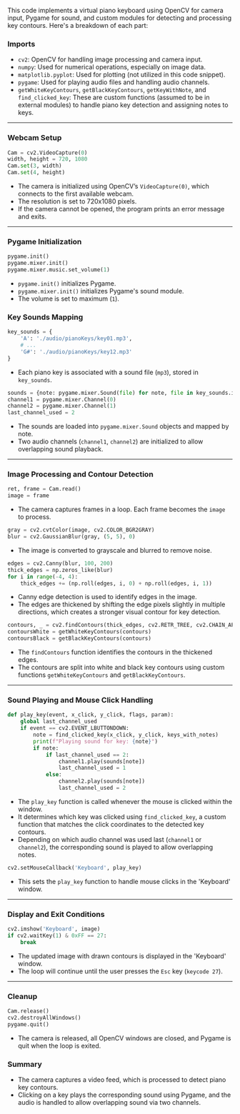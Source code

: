 This code implements a virtual piano keyboard using OpenCV for camera input, Pygame for sound, and custom modules for detecting and processing key contours. Here's a breakdown of each part:

### Imports

- `cv2`: OpenCV for handling image processing and camera input.
- `numpy`: Used for numerical operations, especially on image data.
- `matplotlib.pyplot`: Used for plotting (not utilized in this code snippet).
- `pygame`: Used for playing audio files and handling audio channels.
- `getWhiteKeyContours`, `getBlackKeyContours`, `getKeyWithNote`, and `find_clicked_key`: These are custom functions (assumed to be in external modules) to handle piano key detection and assigning notes to keys.

---

### Webcam Setup

```python
Cam = cv2.VideoCapture(0)
width, height = 720, 1080
Cam.set(3, width)
Cam.set(4, height)
```

- The camera is initialized using OpenCV’s `VideoCapture(0)`, which connects to the first available webcam.
- The resolution is set to 720x1080 pixels.
- If the camera cannot be opened, the program prints an error message and exits.

---

### Pygame Initialization

```python
pygame.init()
pygame.mixer.init()
pygame.mixer.music.set_volume(1)
```

- `pygame.init()` initializes Pygame.
- `pygame.mixer.init()` initializes Pygame's sound module.
- The volume is set to maximum (`1`).

### Key Sounds Mapping

```python
key_sounds = {
    'A': './audio/pianoKeys/key01.mp3', 
    # ...
    'G#': './audio/pianoKeys/key12.mp3'
}
```

- Each piano key is associated with a sound file (`mp3`), stored in `key_sounds`.

```python
sounds = {note: pygame.mixer.Sound(file) for note, file in key_sounds.items()}
channel1 = pygame.mixer.Channel(0)
channel2 = pygame.mixer.Channel(1)
last_channel_used = 2
```

- The sounds are loaded into `pygame.mixer.Sound` objects and mapped by note.
- Two audio channels (`channel1`, `channel2`) are initialized to allow overlapping sound playback.

---

### Image Processing and Contour Detection

```python
ret, frame = Cam.read()
image = frame
```

- The camera captures frames in a loop. Each frame becomes the `image` to process.

```python
gray = cv2.cvtColor(image, cv2.COLOR_BGR2GRAY)
blur = cv2.GaussianBlur(gray, (5, 5), 0)
```

- The image is converted to grayscale and blurred to remove noise.

```python
edges = cv2.Canny(blur, 100, 200)
thick_edges = np.zeros_like(blur)
for i in range(-4, 4):
    thick_edges += (np.roll(edges, i, 0) + np.roll(edges, i, 1))
```

- Canny edge detection is used to identify edges in the image.
- The edges are thickened by shifting the edge pixels slightly in multiple directions, which creates a stronger visual contour for key detection.

```python
contours, _ = cv2.findContours(thick_edges, cv2.RETR_TREE, cv2.CHAIN_APPROX_SIMPLE)
contoursWhite = getWhiteKeyContours(contours)
contoursBlack = getBlackKeyContours(contours)
```

- The `findContours` function identifies the contours in the thickened edges.
- The contours are split into white and black key contours using custom functions `getWhiteKeyContours` and `getBlackKeyContours`.

---

### Sound Playing and Mouse Click Handling

```python
def play_key(event, x_click, y_click, flags, param):
    global last_channel_used
    if event == cv2.EVENT_LBUTTONDOWN: 
        note = find_clicked_key(x_click, y_click, keys_with_notes)
        print(f"Playing sound for key: {note}")
        if note:
            if last_channel_used == 2:
                channel1.play(sounds[note])
                last_channel_used = 1
            else:
                channel2.play(sounds[note])
                last_channel_used = 2
```

- The `play_key` function is called whenever the mouse is clicked within the window.
- It determines which key was clicked using `find_clicked_key`, a custom function that matches the click coordinates to the detected key contours.
- Depending on which audio channel was used last (`channel1` or `channel2`), the corresponding sound is played to allow overlapping notes.

```python
cv2.setMouseCallback('Keyboard', play_key)
```

- This sets the `play_key` function to handle mouse clicks in the 'Keyboard' window.

---

### Display and Exit Conditions

```python
cv2.imshow('Keyboard', image)
if cv2.waitKey(1) & 0xFF == 27:
    break
```

- The updated image with drawn contours is displayed in the 'Keyboard' window.
- The loop will continue until the user presses the `Esc` key (`keycode 27`).

---

### Cleanup

```python
Cam.release()
cv2.destroyAllWindows()
pygame.quit()
```

- The camera is released, all OpenCV windows are closed, and Pygame is quit when the loop is exited.

### Summary

- The camera captures a video feed, which is processed to detect piano key contours.
- Clicking on a key plays the corresponding sound using Pygame, and the audio is handled to allow overlapping sound via two channels.
